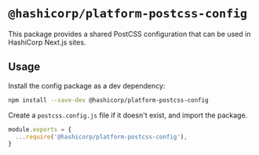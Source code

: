 # `@hashicorp/platform-postcss-config`

This package provides a shared PostCSS configuration that can be used in HashiCorp Next.js sites.

## Usage

Install the config package as a dev dependency:

```sh
npm install --save-dev @hashicorp/platform-postcss-config
```

Create a `postcss.config.js` file if it doesn't exist, and import the package.

```js
module.exports = {
  ...require('@hashicorp/platform-postcss-config'),
}
```
